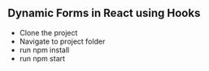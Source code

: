 ## Dynamic Forms in React using Hooks

- Clone the project
- Navigate to project folder
- run npm install
- run npm start
